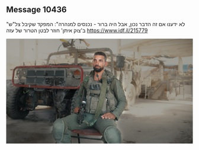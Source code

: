 ## Message 10436

"לא ידענו אם זה הדבר נכון, אבל היה ברור - נכנסים למנהרה": 
המפקד שקיבל צל"ש ב'צוק איתן' חוזר לבטן הטרור של עזה
https://www.idf.il/215779

![Photo](./10436/10436_photo.jpg)
